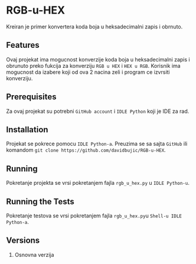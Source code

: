 # RGB-u-HEX

Kreiran je primer konvertera koda boja u heksadecimalni zapis i obrnuto.

## Features
Ovaj projekat ima mogucnost konverzije koda boja u heksadecimalni zapis i obrunuto preko fukcija za konverziju `RGB u HEX` i `HEX u RGB`. Korisnik ima mogucnost da izabere koji od ova 2 nacina zeli i program ce izvrsiti konverziju.

## Prerequisites
Za ovaj projekat su potrebni `GitHub account` i `IDLE Python` koji je IDE za rad.

## Installation
Projekat se pokrece pomocu `IDLE Python-a`. Preuzima se sa sajta `GitHub` ili komandom `git clone https://github.com/davidbujic/RGB-u-HEX`.

## Running
Pokretanje projekta se vrsi pokretanjem fajla `rgb_u_hex.py` u `IDLE Python-u`.

## Running the Tests
Pokretanje testova se vrsi pokretanjem fajla `rgb_u_hex.py`u `Shell-u IDLE Python-a`.

## Versions
1. Osnovna verzija
